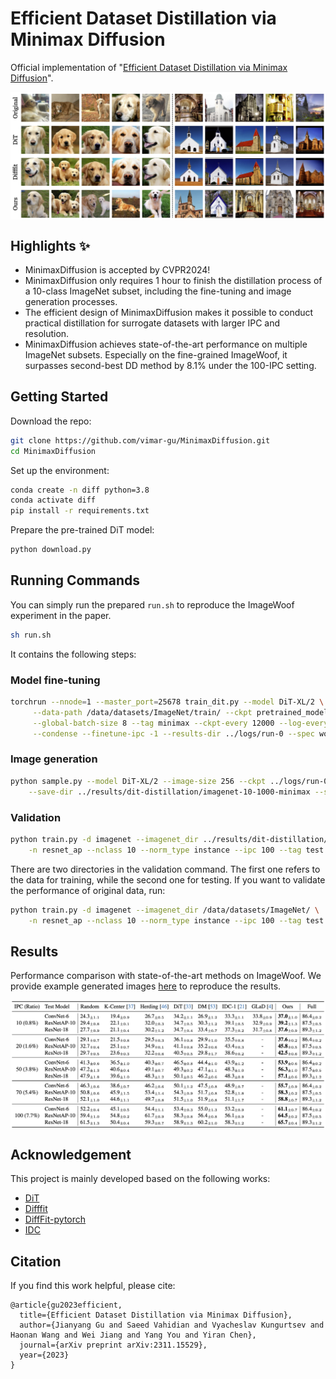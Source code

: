 # Efficient Dataset Distillation via Minimax Diffusion

Official implementation of "[Efficient Dataset Distillation via Minimax Diffusion](https://arxiv.org/abs/2311.15529)".

<p align="center"><img src="./figs/sample-comparison.png" align="center" width="750"></p>

## Highlights :sparkles:
- MinimaxDiffusion is accepted by CVPR2024!
- MinimaxDiffusion only requires 1 hour to finish the distillation process of a 10-class ImageNet subset, including the fine-tuning and image generation processes. 
- The efficient design of MinimaxDiffusion makes it possible to conduct practical distillation for surrogate datasets with larger IPC and resolution. 
- MinimaxDiffusion achieves state-of-the-art performance on multiple ImageNet subsets. Especially on the fine-grained ImageWoof, it surpasses second-best DD method by 8.1% under the 100-IPC setting. 

## Getting Started

Download the repo:
```bash
git clone https://github.com/vimar-gu/MinimaxDiffusion.git
cd MinimaxDiffusion
```

Set up the environment:
```bash
conda create -n diff python=3.8
conda activate diff
pip install -r requirements.txt
```

Prepare the pre-trained DiT model:
```bash
python download.py
```

## Running Commands

You can simply run the prepared `run.sh` to reproduce the ImageWoof experiment in the paper. 
```bash
sh run.sh
```

It contains the following steps:

### Model fine-tuning

```bash
torchrun --nnode=1 --master_port=25678 train_dit.py --model DiT-XL/2 \
     --data-path /data/datasets/ImageNet/train/ --ckpt pretrained_models/DiT-XL-2-256x256.pt \
     --global-batch-size 8 --tag minimax --ckpt-every 12000 --log-every 1500 --epochs 8 \
     --condense --finetune-ipc -1 --results-dir ../logs/run-0 --spec woof
```

### Image generation

```bash
python sample.py --model DiT-XL/2 --image-size 256 --ckpt ../logs/run-0/000-DiT-XL-2-minimax/checkpoints/0012000.pt \
    --save-dir ../results/dit-distillation/imagenet-10-1000-minimax --spec woof
```

### Validation

```bash
python train.py -d imagenet --imagenet_dir ../results/dit-distillation/imagenet-10-1000-minimax /data/datasets/ImageNet/ \
    -n resnet_ap --nclass 10 --norm_type instance --ipc 100 --tag test --slct_type random --spec woof
```

There are two directories in the validation command. The first one refers to the data for training, while the second one for testing. If you want to validate the performance of original data, run:

```bash
python train.py -d imagenet --imagenet_dir /data/datasets/ImageNet/ \
    -n resnet_ap --nclass 10 --norm_type instance --ipc 100 --tag test --slct_type random --spec woof
```

## Results

Performance comparison with state-of-the-art methods on ImageWoof. 
We provide example generated images [here](https://drive.google.com/file/d/1oVool9rNOHmr7acZAeH9vERW64ZfqkG8) to reproduce the results. 
<p align="center"><img src="./figs/results-imagewoof.png" align="center" width="750"></p>

## Acknowledgement
This project is mainly developed based on the following works:
- [DiT](https://github.com/facebookresearch/DiT)
- [Difffit](https://arxiv.org/abs/2304.06648)
- [DiffFit-pytorch](https://github.com/mkshing/DiffFit-pytorch)
- [IDC](https://github.com/snu-mllab/efficient-dataset-condensation)

## Citation
If you find this work helpful, please cite:
```
@article{gu2023efficient,
  title={Efficient Dataset Distillation via Minimax Diffusion},
  author={Jianyang Gu and Saeed Vahidian and Vyacheslav Kungurtsev and Haonan Wang and Wei Jiang and Yang You and Yiran Chen},
  journal={arXiv preprint arXiv:2311.15529},
  year={2023}
}
```
